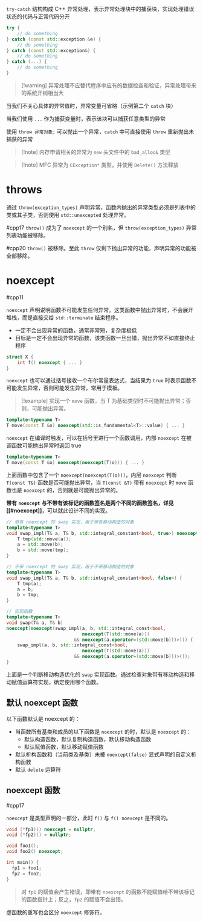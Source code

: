 `try-catch` 结构构成 C++ 异常处理，表示异常处理块中的捕获块，实现处理错误状态的代码与正常代码分开

```cpp
try {
    // do something
} catch (const std::exception &e) {
    // do something
} catch (const std::exception&) {
    // do something
} catch (...) {
    // do something
}
```

> [!warning] 异常处理不应替代程序中应有的数据检查和验证，异常处理带来的系统开销相当大

当我们不关心具体的异常值时，异常变量可省略（示例第二个 `catch` 块）

当我们使用 `...` 作为捕获变量时，表示该块可以捕获任意类型的异常

使用 `throw 异常对象;` 可以抛出一个异常，`catch` 中可直接使用 `throw` 重新抛出未捕获的异常

> [!note] 内存申请相关的异常为 `new` 头文件中的 `bad_alloc&` 类型

> [!note] MFC 异常为 `CException*` 类型，并使用 `Delete()` 方法释放
# throws

通过 `throw(exception_types)` 声明异常，函数内抛出的异常类型必须是列表中的类或其子类，否则使用 `std::unexcepted` 处理异常。

#cpp17  `throw()` 成为了 `noexcept` 的一个别名，但 `throw(exception_types)` 异常列表功能被移除。

#cpp20  `throw()` 被移除。至此 `throw` 仅剩下抛出异常的功能，声明异常的功能被全部移除。
# noexcept
#cpp11 

`noexcept` 声明说明函数不可能发生任何异常。这类函数中抛出异常时，不会展开堆栈，而是直接交给 `std::terminate` 结束程序。
* 一定不会出现异常的函数，通常非常短，复杂度极低
* 目标是一定不会出现异常的函数，该类函数一旦出错，抛出异常不如直接终止程序

```cpp
struct X {
    int f() noexcept { ... }
}
```

`noexcept` 也可以通过括号接收一个布尔常量表达式，当结果为 `true` 时表示函数不可能发生异常，否则可能发生异常，常用于模板。

> [!example] 实现一个 `move` 函数，当 T 为基础类型时不可能抛出异常；否则，可能抛出异常。

```cpp
template<typename T>
T move(const T &o) noexcept(std::is_fundamental<T>::value) { ... }
```

`noexcept` 在编译时触发，可以在括号里进行一个函数调用，内部 `noexcept` 在被调函数可能抛出异常时返回 true

```cpp
template<typename T>
T move(const T &o) noexcept(noexcept(T(o))) { ... }
```

上面函数中包含了一个 `noexcept(noexcept(T(o)))`，内层 `noexcept` 判断 `T(const T&)` 函数是否可能抛出异常，当 `T(const &T)` 带有 `noexcept` 时 `move` 函数也是 `noexcept` 的，否则就是可能抛出异常的。

**带有** **`noexcept`** **与不带有该标记的函数签名是两个不同的函数签名，详见 [[#noexcept]]**，可以就此设计不同的实现。

```cpp
// 带有 noexcept 的 swap 实现，用于带有移动构造的对象
template<typename T>
void swap_impl(T& a, T& b, std::integral_constant<bool, true>) noexcept {
    T tmp(std::move(a));
    a = std::move(b);
    b = std::move(tmp);
}

// 不带 noexcept 的 swap 实现，用于不带移动构造的对象
template<typename T>
void swap_impl(T& a, T& b, std::integral_constant<bool, false>) {
    T tmp(a);
    a = b;
    b = tmp;
}

// 实现函数
template<typename T>
void swap(T& a, T& b)
noexcept(noexcept(swap_impl(a, b, std::integral_const<bool,
                            noexcept(T(std::move(a)))
                         && noexcept(a.operator=(std::move(b)))>))) {
    swap_impl(a, b, std::integral_const<bool,
                            noexcept(T(std::move(a)))
                         && noexcept(a.operator=(std::move(b)))>());
}
```

上面是一个判断移动构造优化的 `swap` 实现函数。通过检查对象带有移动构造和移动赋值运算符实现，确定使用哪个函数。
## 默认 noexcept 函数

以下函数默认是 noexcept 的：
* 当函数所有基类和成员的以下函数是 `noexcept` 的时，默认是 `noexcept` 的：
    * 默认构造函数，默认复制构造函数，默认移动构造函数
    * 默认赋值函数，默认移动赋值函数
* 默认析构函数和（当前类及基类）未被 `noexcept(false)` 显式声明的自定义析构函数
* 默认 `delete` 运算符
## noexcept 函数
#cpp17 

`noexcept` 是类型声明的一部分，此时 `f()` 与 `f() noexcept` 是不同的。

```cpp
void (*fp1)() noexcept = nullptr;
void (*fp2)() = nullptr;

void foo1();
void foo2() noexcept;

int main() {
  fp1 = foo1;
  fp2 = foo2;
}
```

> 对 `fp1` 的赋值会产生错误，即带有 `noexcept` 的函数不能赋值给不带该标记的函数指针上；反之，`fp2` 的赋值不会出错。

虚函数的重写也会区分 `noexcept` 修饰符。